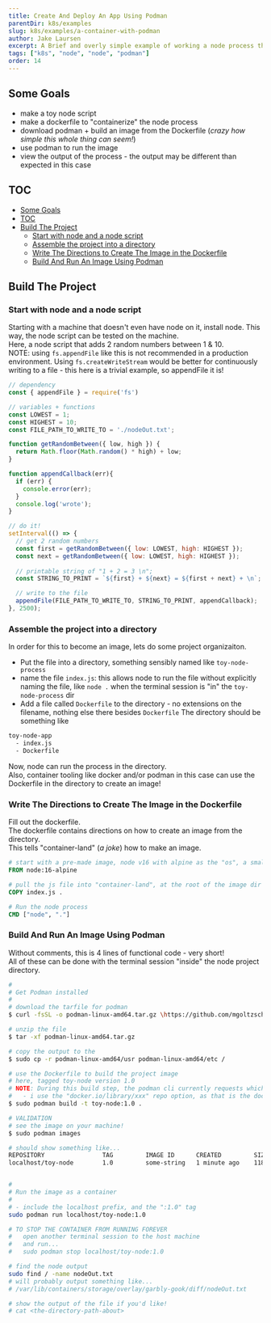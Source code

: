 ```yaml
---
title: Create And Deploy An App Using Podman
parentDir: k8s/examples
slug: k8s/examples/a-container-with-podman
author: Jake Laursen
excerpt: A Brief and overly simple example of working a node process through an image-creation lifecycle
tags: ["k8s", "node", "node", "podman"]
order: 14
---
```


## Some Goals
- make a toy node script
- make a dockerfile to "containerize" the node process
- download podman + build an image from the Dockerfile (_crazy how simple this whole thing can seem!_)
- use podman to run the image
- view the output of the process - the output may be different than expected in this case

## TOC
- [Some Goals](#some-goals)
- [TOC](#toc)
- [Build The Project](#build-the-project)
  - [Start with node and a node script](#start-with-node-and-a-node-script)
  - [Assemble the project into a directory](#assemble-the-project-into-a-directory)
  - [Write The Directions to Create The Image in the Dockerfile](#write-the-directions-to-create-the-image-in-the-dockerfile)
  - [Build And Run An Image Using Podman](#build-and-run-an-image-using-podman)


## Build The Project
### Start with node and a node script
Starting with a machine that doesn't even have node on it, install node. This way, the node script can be tested on the machine.  
Here, a node script that adds 2 random numbers between 1 & 10.  
NOTE: using `fs.appendFile` like this is not recommended in a production environment. Using `fs.createWriteStream` would be better for continuously writing to a file - this here is a trivial example, so appendFile it is!  

```js
// dependency
const { appendFile } = require('fs')

// variables + functions
const LOWEST = 1;
const HIGHEST = 10;
const FILE_PATH_TO_WRITE_TO = './nodeOut.txt';

function getRandomBetween({ low, high }) {
  return Math.floor(Math.random() * high) + low;
}

function appendCallback(err){
  if (err) {
    console.error(err);
  }
  console.log('wrote');
}

// do it!
setInterval(() => {
  // get 2 random numbers
  const first = getRandomBetween({ low: LOWEST, high: HIGHEST });
  const next = getRandomBetween({ low: LOWEST, high: HIGHEST });
  
  // printable string of "1 + 2 = 3 \n";
  const STRING_TO_PRINT = `${first} + ${next} = ${first + next} + \n`;

  // write to the file
  appendFile(FILE_PATH_TO_WRITE_TO, STRING_TO_PRINT, appendCallback);
}, 2500);
```

### Assemble the project into a directory
In order for this to become an image, lets do some project organizaiton.
- Put the file into a directory, something sensibly named like `toy-node-process`
- name the file `index.js`: this allows node to run the file without explicitly naming the file, like `node .` when the terminal session is "in" the `toy-node-process` dir
- Add a file called `Dockerfile` to the directory - no extensions on the filename, nothing else there besides `Dockerfile`
The directory should be something like
```bash
toy-node-app
  - index.js
  - Dockerfile
```
Now, node can run the process in the directory.  
Also, container tooling like docker and/or podman in this case can use the Dockerfile in the directory to create an image!

### Write The Directions to Create The Image in the Dockerfile
Fill out the dockerfile.  
The dockerfile contains directions on how to create an image from the directory.  
This tells "container-land" (_a joke_) how to make an image.    

```Dockerfile
# start with a pre-made image, node v16 with alpine as the "os", a smaller image than the "node:16" image for this example
FROM node:16-alpine

# pull the js file into "container-land", at the root of the image dir structure
COPY index.js .

# Run the node process
CMD ["node", "."]
```

### Build And Run An Image Using Podman
Without comments, this is 4 lines of functional code - very short!   
All of these can be done with the terminal session "inside" the node project directory.  

```bash
# 
# Get Podman installed
# 
# download the tarfile for podman
$ curl -fsSL -o podman-linux-amd64.tar.gz \https://github.com/mgoltzsche/podman-static/releases/latest/download/podman-linux-amd64.tar.gz

# unzip the file
$ tar -xf podman-linux-amd64.tar.gz

# copy the output to the 
$ sudo cp -r podman-linux-amd64/usr podman-linux-amd64/etc /

# use the Dockerfile to build the project image
# here, tagged toy-node version 1.0
# NOTE: During this build step, the podman cli currently requests which registry to use
#   - i use the "docker.io/library/xxx" repo option, as that is the dockerhub repo
$ sudo podman build -t toy-node:1.0 .

# VALIDATION
# see the image on your machine!
$ sudo podman images

# should show something like...
REPOSITORY                TAG         IMAGE ID      CREATED         SIZE
localhost/toy-node        1.0         some-string   1 minute ago    118 MB


# 
# Run the image as a container
# 
# - include the localhost prefix, and the ":1.0" tag
sudo podman run localhost/toy-node:1.0

# TO STOP THE CONTAINER FROM RUNNING FOREVER
#   open another terminal session to the host machine 
#   and run...
#   sudo podman stop localhost/toy-node:1.0

# find the node output
sudo find / -name nodeOut.txt
# will probably output something like...
# /var/lib/containers/storage/overlay/garbly-gook/diff/nodeOut.txt

# show the output of the file if you'd like!
# cat <the-directory-path-about>

```